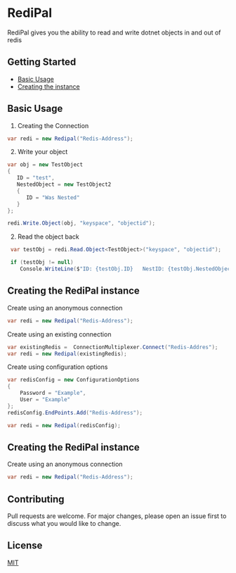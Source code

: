 # RediPal

RediPal gives you the ability to read and write dotnet objects in and out of redis


## Getting Started

- [Basic Usage](#Basic-Usage)
- [Creating the instance](#Creating-the-RediPal-instance)


## Basic Usage


1. Creating the Connection
```c#
var redi = new Redipal("Redis-Address");
```

2. Write your object
```c#
var obj = new TestObject
{
   ID = "test",
   NestedObject = new TestObject2
   {
      ID = "Was Nested"
   }
};

redi.Write.Object(obj, "keyspace", "objectid");
```
2. Read the object back
```c#
 var testObj = redi.Read.Object<TestObject>("keyspace", "objectid");

 if (testObj != null)
    Console.WriteLine($"ID: {testObj.ID}   NestID: {testObj.NestedObject.ID}");
```




## Creating the RediPal instance

Create using an anonymous connection
```c#
var redi = new Redipal("Redis-Address");
```
Create using an existing connection
```c#
var existingRedis =  ConnectionMultiplexer.Connect("Redis-Addres");
var redi = new Redipal(existingRedis);
```
Create using configuration options
```c#
var redisConfig = new ConfigurationOptions
{
    Password = "Example",
    User = "Example"
};
redisConfig.EndPoints.Add("Redis-Address");

var redi = new Redipal(redisConfig);
```





## Creating the RediPal instance

Create using an anonymous connection
```c#
var redi = new Redipal("Redis-Address");
```




## Contributing
Pull requests are welcome. For major changes, please open an issue first to discuss what you would like to change.


## License
[MIT](https://choosealicense.com/licenses/mit/)
